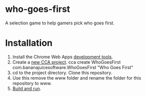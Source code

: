 # who-goes-first

A selection game to help gamers pick who goes first.

# Installation

1. Install the Chrome Web Apps [development
   tools](https://github.com/MobileChromeApps/mobile-chrome-apps/blob/master/docs/Installation.md).
2. Create a [new CCA
   project](https://github.com/MobileChromeApps/mobile-chrome-apps/blob/master/docs/CreateProject.md). cca create WhoGoesFirst com.bananajuicesoftware.WhoGoesFirst "Who Goes First"
3. cd to the project directory. Clone this repository.
4. Use this remove the www folder and rename the folder for this repository to
   www.
5. [Build and
   run](https://github.com/MobileChromeApps/mobile-chrome-apps/blob/master/docs/Develop.md).
